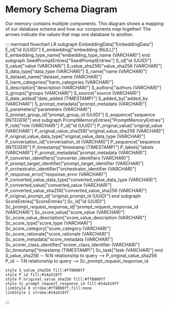 # Memory Schema Diagram

Our memory contains multiple components. This diagram  shows a mapping of our database schema and how our components map together! The arrows indicate the values that map one database to another.

::: mermaid
flowchart LR
 subgraph EmbeddingData["EmbeddingData"]
        E_id["id (UUID)"]
        E_embedding["embedding (NULL)"]
        E_embedding_type_name["embedding_type_name (VARCHAR)"]
  end
 subgraph SeedPromptEntries["SeedPromptEntries"]
        S_id["id (UUID)"]
        S_value["value (VARCHAR)"]
        S_value_sha256["value_sha256 (VARCHAR)"]
        S_data_type["data_type (VARCHAR)"]
        S_name["name (VARCHAR)"]
        S_dataset_name["dataset_name (VARCHAR)"]
        S_harm_categories["harm_categories (VARCHAR)"]
        S_description["description (VARCHAR)"]
        S_authors["authors (VARCHAR)"]
        S_groups["groups (VARCHAR)"]
        S_source["source (VARCHAR)"]
        S_date_added["date_added (TIMESTAMP)"]
        S_added_by["added_by (VARCHAR)"]
        S_prompt_metadata["prompt_metadata (VARCHAR)"]
        S_parameters["parameters (VARCHAR)"]
        S_prompt_group_id["prompt_group_id (UUID)"]
        S_sequence["sequence (INTEGER)"]
  end
 subgraph PromptMemoryEntries["PromptMemoryEntries"]
        P_role["role (VARCHAR)"]
        P_id["id (UUID)"]
        P_original_value["original_value (VARCHAR)"]
        P_original_value_sha256["original_value_sha256 (VARCHAR)"]
        P_original_value_data_type["original_value_data_type (VARCHAR)"]
        P_conversation_id["conversation_id (VARCHAR)"]
        P_sequence["sequence (INTEGER)"]
        P_timestamp["timestamp (TIMESTAMP)"]
        P_labels["labels (VARCHAR)"]
        P_prompt_metadata["prompt_metadata (VARCHAR)"]
        P_converter_identifiers["converter_identifiers (VARCHAR)"]
        P_prompt_target_identifier["prompt_target_identifier (VARCHAR)"]
        P_orchestrator_identifier["orchestrator_identifier (VARCHAR)"]
        P_response_error["response_error (VARCHAR)"]
        P_converted_value_data_type["converted_value_data_type (VARCHAR)"]
        P_converted_value["converted_value (VARCHAR)"]
        P_converted_value_sha256["converted_value_sha256 (VARCHAR)"]
        P_original_prompt_id["original_prompt_id (UUID)"]
  end
 subgraph ScoreEntries["ScoreEntries"]
        Sc_id["id (UUID)"]
        Sc_prompt_request_response_id["prompt_request_response_id (VARCHAR)"]
        Sc_score_value["score_value (VARCHAR)"]
        Sc_score_value_description["score_value_description (VARCHAR)"]
        Sc_score_type["score_type (VARCHAR)"]
        Sc_score_category["score_category (VARCHAR)"]
        Sc_score_rationale["score_rationale (VARCHAR)"]
        Sc_score_metadata["score_metadata (VARCHAR)"]
        Sc_scorer_class_identifier["scorer_class_identifier (VARCHAR)"]
        Sc_timestamp["timestamp (TIMESTAMP)"]
        Sc_task["task (VARCHAR)"]
  end
    S_value_sha256 -- N:N relationship to query --> P_original_value_sha256
    P_id -- 1:N relationship to query --> Sc_prompt_request_response_id

    style S_value_sha256 fill:#ff8800ff
    style P_id fill:#14a519ff
    style P_original_value_sha256 fill:#ff8800ff
    style Sc_prompt_request_response_id fill:#14a519ff
    linkStyle 0 stroke:#ff8800ff,fill:none
    linkStyle 1 stroke:#14a519ff
:::
